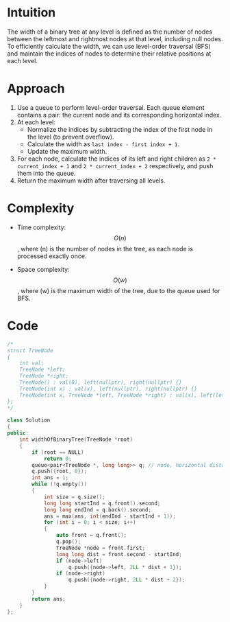 # Intuition
The width of a binary tree at any level is defined as the number of nodes between the leftmost and rightmost nodes at that level, including null nodes. To efficiently calculate the width, we can use level-order traversal (BFS) and maintain the indices of nodes to determine their relative positions at each level.

# Approach
1. Use a queue to perform level-order traversal. Each queue element contains a pair: the current node and its corresponding horizontal index.
2. At each level:
   - Normalize the indices by subtracting the index of the first node in the level (to prevent overflow).
   - Calculate the width as `last index - first index + 1`.
   - Update the maximum width.
3. For each node, calculate the indices of its left and right children as `2 * current_index + 1` and `2 * current_index + 2` respectively, and push them into the queue.
4. Return the maximum width after traversing all levels.

# Complexity
- Time complexity:  
  $$O(n)$$, where \(n\) is the number of nodes in the tree, as each node is processed exactly once.

- Space complexity:  
  $$O(w)$$, where \(w\) is the maximum width of the tree, due to the queue used for BFS.

# Code
```cpp
/*
struct TreeNode
{
    int val;
    TreeNode *left;
    TreeNode *right;
    TreeNode() : val(0), left(nullptr), right(nullptr) {}
    TreeNode(int x) : val(x), left(nullptr), right(nullptr) {}
    TreeNode(int x, TreeNode *left, TreeNode *right) : val(x), left(left), right(right) {}
};
*/

class Solution
{
public:
    int widthOfBinaryTree(TreeNode *root)
    {
        if (root == NULL)
            return 0;
        queue<pair<TreeNode *, long long>> q; // node, horizontal distance
        q.push({root, 0});
        int ans = 1;
        while (!q.empty())
        {
            int size = q.size();
            long long startInd = q.front().second;
            long long endInd = q.back().second;
            ans = max(ans, int(endInd - startInd + 1));
            for (int i = 0; i < size; i++)
            {
                auto front = q.front();
                q.pop();
                TreeNode *node = front.first;
                long long dist = front.second - startInd;
                if (node->left)
                    q.push({node->left, 2LL * dist + 1});
                if (node->right)
                    q.push({node->right, 2LL * dist + 2});
            }
        }
        return ans;
    }
};
